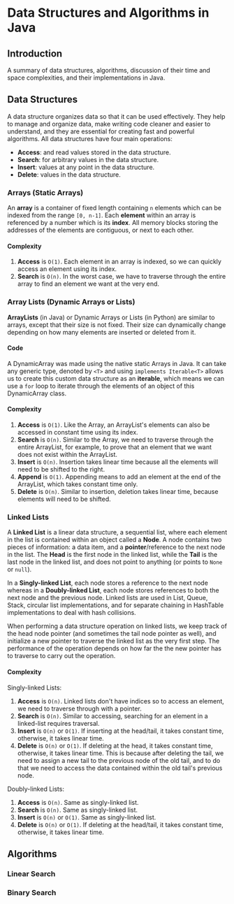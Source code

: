 # Data Structures and Algorithms in Java

## Introduction
A summary of data structures, algorithms, discussion of their time and space complexities, and their implementations in Java.

## Data Structures
A data structure organizes data so that it can be used effectively. They help to manage and organize data, make writing code cleaner and easier to understand, and they are essential for creating fast and powerful algorithms. All data structures have four main operations:
- **Access**: and read values stored in the data structure.
- **Search**: for arbitrary values in the data structure.
- **Insert**: values at any point in the data structure.
- **Delete**: values in the data structure.

### Arrays (Static Arrays)
An **array** is a container of fixed length containing `n` elements which can be indexed from the range `[0, n-1]`. Each **element** within an array is referenced by a number which is its **index**. All memory blocks storing the addresses of the elements are contiguous, or next to each other.

#### Complexity
1. **Access** is `O(1)`. Each element in an array is indexed, so we can quickly access an element using its index.
2. **Search** is `O(n)`. In the worst case, we have to traverse through the entire array to find an element we want at the very end.


### Array Lists (Dynamic Arrays or Lists)
**ArrayLists** (in Java) or Dynamic Arrays or Lists (in Python) are similar to arrays, except that their size is not fixed. Their size can dynamically change depending on how many elements are inserted or deleted from it.

#### Code
A DynamicArray was made using the native static Arrays in Java. It can take any generic type, denoted by `<T>` and using `implements Iterable<T>` allows us to create this custom data structure as an **iterable**, which means we can use a `for` loop to iterate through the elements of an object of this DynamicArray class.

#### Complexity
1. **Access** is `O(1)`. Like the Array, an ArrayList's elements can also be accessed in constant time using its index.
2. **Search** is `O(n)`. Similar to the Array, we need to traverse through the entire ArrayList, for example, to prove that an element that we want does not exist within the ArrayList.
3. **Insert** is `O(n)`. Insertion takes linear time because all the elements will need to be shifted to the right.
4. **Append** is `O(1)`. Appending means to add an element at the end of the ArrayList, which takes constant time only.
5. **Delete** is `O(n)`. Similar to insertion, deletion takes linear time, because elements will need to be shifted.


### Linked Lists
A **Linked List** is a linear data structure, a sequential list, where each element in the list is contained within an object called a **Node**. A node contains two pieces of information: a data item, and a **pointer**/reference to the next node in the list. The **Head** is the first node in the linked list, while the **Tail** is the last node in the linked list, and does not point to anything (or points to `None` or `null`). 

In a  **Singly-linked List**, each node stores a reference to the next node whereas in a **Doubly-linked List**, each node stores references to both the next node and the previous node. Linked lists are used in List, Queue, Stack, circular list implementations, and for separate chaining in HashTable implementations to deal with hash collisions.

When performing a data structure operation on linked lists, we keep track of the head node pointer (and sometimes the tail node pointer as well), and initialize a new pointer to traverse the linked list as the very first step. The performance of the operation depends on how far the the new pointer has to traverse to carry out the operation.

#### Complexity

Singly-linked Lists:
1. **Access** is `O(n)`. Linked lists don't have indices so to access an element, we need to traverse through with a pointer.
2. **Search** is `O(n)`. Similar to accessing, searching for an element in a linked-list requires traversal.
3. **Insert** is `O(n)` or `O(1)`. If inserting at the head/tail, it takes constant time, otherwise, it takes linear time.
4. **Delete** is `O(n)` or `O(1)`. If deleting at the head, it takes constant time, otherwise, it takes linear time. This is because after deleting the tail, we need to assign a new tail to the previous node of the old tail, and to do that we need to access the data contained within the old tail's previous node.

Doubly-linked Lists:
1. **Access** is `O(n)`. Same as singly-linked list.
2. **Search** is `O(n)`. Same as singly-linked list.
3. **Insert** is `O(n)` or `O(1)`. Same as singly-linked list.
4. **Delete** is `O(n)` or `O(1)`. If deleting at the head/tail, it takes constant time, otherwise, it takes linear time.

## Algorithms


### Linear Search


### Binary Search



